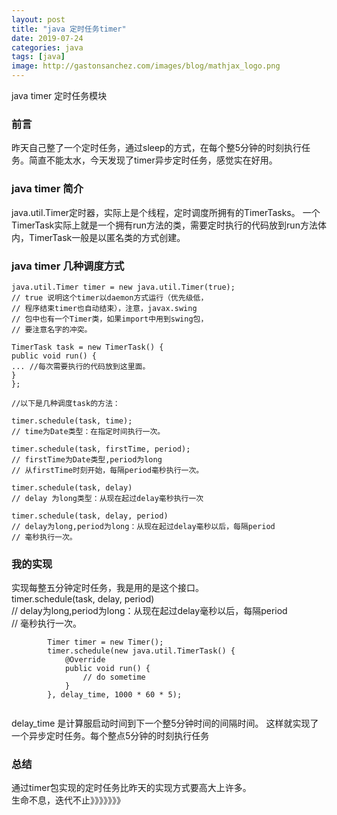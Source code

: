 ```yaml
---
layout: post
title: "java 定时任务timer"
date: 2019-07-24
categories: java
tags: [java]
image: http://gastonsanchez.com/images/blog/mathjax_logo.png
---
```

java timer 定时任务模块
<!-- more -->
### 前言
昨天自己整了一个定时任务，通过sleep的方式，在每个整5分钟的时刻执行任务。简直不能太水，今天发现了timer异步定时任务，感觉实在好用。 

### java timer 简介
java.util.Timer定时器，实际上是个线程，定时调度所拥有的TimerTasks。 
一个TimerTask实际上就是一个拥有run方法的类，需要定时执行的代码放到run方法体内，TimerTask一般是以匿名类的方式创建。 

### java timer 几种调度方式
~~~
java.util.Timer timer = new java.util.Timer(true);   
// true 说明这个timer以daemon方式运行（优先级低，   
// 程序结束timer也自动结束），注意，javax.swing   
// 包中也有一个Timer类，如果import中用到swing包，   
// 要注意名字的冲突。   
  
TimerTask task = new TimerTask() {   
public void run() {   
... //每次需要执行的代码放到这里面。   
}   
};   
  
//以下是几种调度task的方法：   
  
timer.schedule(task, time);   
// time为Date类型：在指定时间执行一次。   
  
timer.schedule(task, firstTime, period);   
// firstTime为Date类型,period为long   
// 从firstTime时刻开始，每隔period毫秒执行一次。   
  
timer.schedule(task, delay)   
// delay 为long类型：从现在起过delay毫秒执行一次   
  
timer.schedule(task, delay, period)   
// delay为long,period为long：从现在起过delay毫秒以后，每隔period   
// 毫秒执行一次。
~~~

### 我的实现
实现每整五分钟定时任务，我是用的是这个接口。  
timer.schedule(task, delay, period)    
// delay为long,period为long：从现在起过delay毫秒以后，每隔period   
// 毫秒执行一次。

~~~
        Timer timer = new Timer();
        timer.schedule(new java.util.TimerTask() {
            @Override
            public void run() {
                // do sometime
            }
        }, delay_time, 1000 * 60 * 5);
        
~~~
delay_time 是计算服启动时间到下一个整5分钟时间的间隔时间。
这样就实现了一个异步定时任务。每个整点5分钟的时刻执行任务

### 总结
通过timer包实现的定时任务比昨天的实现方式要高大上许多。  
生命不息，迭代不止》》》》》》》